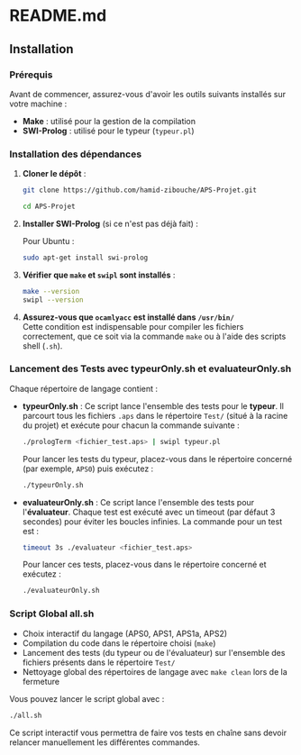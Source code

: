 # README.md

## Installation

### Prérequis
Avant de commencer, assurez-vous d'avoir les outils suivants installés sur votre machine :

- **Make** : utilisé pour la gestion de la compilation
- **SWI-Prolog** : utilisé pour le typeur (`typeur.pl`)

### Installation des dépendances

1. **Cloner le dépôt** :
   
   ```bash
   git clone https://github.com/hamid-zibouche/APS-Projet.git

   cd APS-Projet
   ```

2. **Installer SWI-Prolog** (si ce n'est pas déjà fait) :
   
   Pour Ubuntu :
   
   ```sh
   sudo apt-get install swi-prolog
   ``` 

3. **Vérifier que `make` et `swipl` sont installés** :
   
   ```sh
   make --version
   swipl --version
   ``` 

4. **Assurez-vous que `ocamlyacc` est installé dans `/usr/bin/`**  
   Cette condition est indispensable pour compiler les fichiers correctement, que ce soit via la commande `make` ou à l'aide des scripts shell (`.sh`).

### Lancement des Tests avec typeurOnly.sh et evaluateurOnly.sh

Chaque répertoire de langage contient :

- **typeurOnly.sh** : Ce script lance l'ensemble des tests pour le **typeur**. Il parcourt tous les fichiers `.aps` dans le répertoire `Test/` (situé à la racine du projet) et exécute pour chacun la commande suivante :
  
  ``` bash
  ./prologTerm <fichier_test.aps> | swipl typeur.pl
  ```

  Pour lancer les tests du typeur, placez-vous dans le répertoire concerné (par exemple, `APS0`) puis exécutez :

  ``` bash
  ./typeurOnly.sh
  ```

- **evaluateurOnly.sh** : Ce script lance l'ensemble des tests pour l'**évaluateur**. Chaque test est exécuté avec un timeout (par défaut 3 secondes) pour éviter les boucles infinies. La commande pour un test est :

  ``` bash
  timeout 3s ./evaluateur <fichier_test.aps>
  ```

  Pour lancer ces tests, placez-vous dans le répertoire concerné et exécutez :

  ``` bash
  ./evaluateurOnly.sh
  ```

### Script Global all.sh

- Choix interactif du langage (APS0, APS1, APS1a, APS2)
- Compilation du code dans le répertoire choisi (`make`)
- Lancement des tests (du typeur ou de l'évaluateur) sur l'ensemble des fichiers présents dans le répertoire `Test/`
- Nettoyage global des répertoires de langage avec `make clean` lors de la fermeture

Vous pouvez lancer le script global avec :

```sh
./all.sh
```

Ce script interactif vous permettra de faire vos tests en chaîne sans devoir relancer manuellement les différentes commandes.
